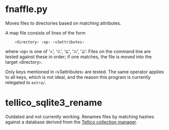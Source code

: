 # fnaffle.py

Moves files to directories based on matching attributes.

A map file consists of lines of the form
```
    ‹directory› ‹op› ‹v3attributes›
```
where ‹op› is one of ‘=’, ‘⊂’, ‘⊆’, ‘⊃’, ‘⊇’.
Files on the command line are tested against these in order;
if one matches, the file is moved into the target ‹directory›.

Only keys mentioned in ‹v3attributes› are tested.
The same operator applies to all keys, which is not ideal,
and the reason this program is currently relegated to `extra/`.

# tellico_sqlite3_rename

Outdated and not currently working.
Renames files by matching hashes against a database derived
from the [Tellico collection manager](https://tellico-project.org).

